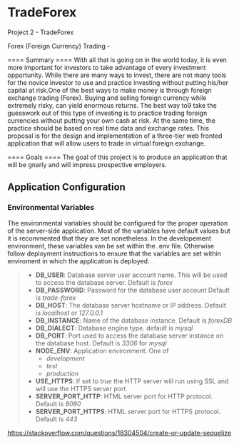 # TradeForex
Project 2 - TradeForex

Forex (Foreign Currency) Trading -

==== Summary ==== With all that is going on in the world today, it is even more important for investors to take advantage of every investment opportunity. While there are many ways to invest, there are not many tools for the novice investor to use and practice investing without putting his/her capital at risk.One of the best ways to make money is through foreign exchange trading (Forex). Buying and selling foreign currency while extremely risky, can yield enormous returns. The best way to9 take the guesswork out of this type of investing is to practice trading foreign currencies without putting your own cash at risk. At the same time, the practice should be based on real time data and exchange rates. This proposal is for the design and implementation of a three-tier web fronted application that will allow users to trade in virtual foreign exchange.

==== Goals ==== The goal of this project is to produce an application that will be gnarly and will impress prospective employers.

## Application Configuration

### Environmental Variables
The environmental variables should be configured for the proper operation of the server-side application. Most of the variables have default values but it is recommented that they are set nonetheless. In the developement environment, these variables van be set within the .env file. Otherwise follow deployment instructions to ensure that the variables are set within enviroment in which the application is deployed.

> - **DB_USER**: Database server user account name. This will be used to access the database server. Default is *forex*
> - **DB_PASSWORD**: Password for the database user account Default is *trade-forex*
> - **DB_HOST**: The database server hostname or IP address. Default is *localhost* or *127.0.0.1*
> - **DB_INSTANCE**: Name of the database instance. Default is *forexDB*
> - **DB_DIALECT**: Database engine type. default is *mysql*
> - **DB_PORT**: Port used to access the database server instance on the database host. Default is *3306* for *mysql*
> - **NODE_ENV**: Application environment. One of
>     - *development*
>     - *test*
>     - *production*
> - **USE_HTTPS**: If set to *true* the HTTP server will run using SSL and will use the HTTPS server port
> - **SERVER_PORT_HTTP**: HTML server port for HTTP protocol. Default is *8080*
> - **SERVER_PORT_HTTPS**: HTML server port for HTTPS protocol. Default is *443*


https://stackoverflow.com/questions/18304504/create-or-update-sequelize
